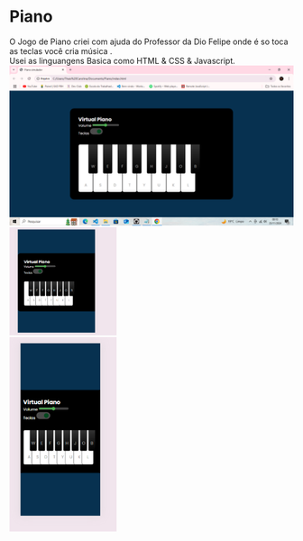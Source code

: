 # Piano 
O Jogo de Piano criei com ajuda do Professor da Dio Felipe onde é so toca as teclas você cria música .
<br>
Usei as linguangens Basica como HTML & CSS & Javascript.
<br>
<img src="https://github.com/Thais-enf/Piano/blob/48f1706660198f5bd12d3feb8903f71fb8838334/src/Captura%20de%20Tela%20(35).png" width=590px;>
<br>
<img src="https://github.com/Thais-enf/Piano/blob/c283ebac43d84800cbca080ac734c232ce23edfd/src/tela-table%20.png" width=190px;>
<br>
<img src="https://github.com/Thais-enf/Piano/blob/b2343f4d23bf80043e8cedf23038cf27fdc7a77f/src/celular.png" width=190px;>
